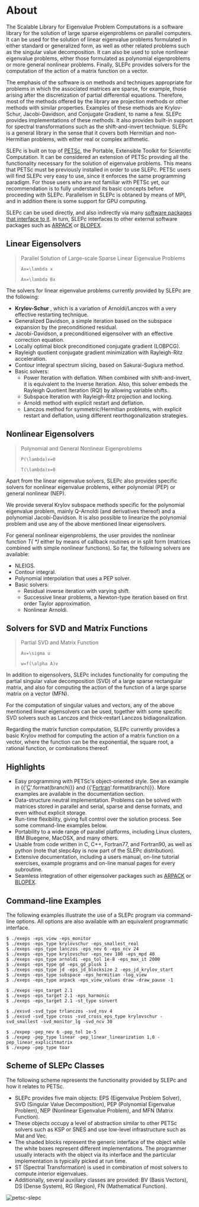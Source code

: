 # About

The Scalable Library for Eigenvalue Problem Computations is a software library for the solution of large sparse eigenproblems on parallel computers. It can be used for the solution of linear eigenvalue problems formulated in either standard or generalized form, as well as other related problems such as the singular value decomposition. It can also be used to solve nonlinear eigenvalue problems, either those formulated as polynomial eigenproblems or more general nonlinear problems. Finally, SLEPc provides solvers for the computation of the action of a matrix function on a vector.

The emphasis of the software is on methods and techniques appropriate for problems in which the associated matrices are sparse, for example, those arising after the discretization of partial differential equations. Therefore, most of the methods offered by the library are projection methods or other methods with similar properties. Examples of these methods are Krylov-Schur, Jacobi-Davidson, and Conjugate Gradient, to name a few. SLEPc provides implementations of these methods. It also provides built-in support for spectral transformations such as the shift-and-invert technique. SLEPc is a general library in the sense that it covers both Hermitian and non-Hermitian problems, with either real or complex arithmetic.

SLEPc is built on top of [PETSc](https://petsc.org/release/), the Portable, Extensible Toolkit for Scientific Computation. It can be considered an extension of PETSc providing all the functionality necessary for the solution of eigenvalue problems. This means that PETSc must be previously installed in order to use SLEPc. PETSc users will find SLEPc very easy to use, since it enforces the same programming paradigm. For those users who are not familiar with PETSc yet, our recommendation is to fully understand its basic concepts before proceeding with SLEPc. Parallelism in SLEPc is obtaned by means of MPI, and in addition there is some support for GPU computing.

SLEPc can be used directly, and also indirectly via many [software packages that interface to it](../material/software). In turn, SLEPc interfaces to other external software packages such as [ARPACK](https://github.com/opencollab/arpack-ng) or [BLOPEX](https://github.com/lobpcg/blopex).

## Linear Eigensolvers

> Parallel Solution of Large-scale Sparse Linear Eigenvalue Problems
>```{math}
>Ax=\lambda x
>```
>```{math}
>Ax=\lambda Bx
>```

The solvers for linear eigenvalue problems currently provided by SLEPc are the following:

  * **Krylov-Schur** , which is a variation of Arnoldi/Lanczos with a very effective restarting technique.
  * Generalized Davidson, a simple iteration based on the subspace expansion by the preconditioned residual.
  * Jacobi-Davidson, a preconditioned eigensolver with an effective correction equation.
  * Locally optimal block preconditioned conjugate gradient (LOBPCG).
  * Rayleigh quotient conjugate gradient minimization with Rayleigh-Ritz acceleration.
  * Contour integral spectrum slicing, based on Sakurai-Sugiura method.
  * Basic solvers:
    * Power Iteration with deflation. When combined with shift-and-invert, it is equivalent to the Inverse Iteration. Also, this solver embeds the Rayleigh Quotient Iteration (RQI) by allowing variable shifts.
    * Subspace Iteration with Rayleigh-Ritz projection and locking.
    * Arnoldi method with explicit restart and deflation.
    * Lanczos method for symmetric/Hermitian problems, with explicit restart and deflation, using different reorthogonalization strategies.

## Nonlinear Eigensolvers

>Polynomial and General Nonlinear Eigenproblems
>```{math}
>P(\lambda)x=0
>```
>```{math}
>T(\lambda)x=0
>```

Apart from the linear eigenvalue solvers, SLEPc also provides specific solvers for nonlinear eigenvalue problems, either polynomial (PEP) or general nonlinear (NEP).

We provide several Krylov subspace methods specific for the polynomial eigenvalue problem, mainly Q-Arnoldi (and derivatives thereof) and a polynomial Jacobi-Davidson. It is also possible to linearize the polynomial problem and use any of the above mentioned linear eigensolvers.

For general nonlinear eigenproblems, the user provides the nonlinear function _T( *)_ either by means of callback routines or in split form (matrices combined with simple nonlinear functions). So far, the following solvers are available:

  * NLEIGS.
  * Contour integral.
  * Polynomial interpolation that uses a PEP solver.
  * Basic solvers:
    * Residual inverse iteration with varying shift.
    * Successive linear problems, a Newton-type iteration based on first order Taylor approximation.
    * Nonlinear Arnoldi.

## Solvers for SVD and Matrix Functions

>Partial SVD and Matrix Function
>```{math}
>Av=\sigma u
>```
>```{math}
>w=f(\alpha A)v
>```

In addition to eigensolvers, SLEPc includes functionality for computing the partial singular value decomposition (SVD) of a large sparse rectangular matrix, and also for computing the action of the function of a large sparse matrix on a vector (MFN).

For the computation of singular values and vectors, any of the above mentioned linear eigensolvers can be used, together with some specific SVD solvers such as Lanczos and thick-restart Lanczos bidiagonalization.

Regarding the matrix function computation, SLEPc currently provides a basic Krylov method for computing the action of a matrix function on a vector, where the function can be the exponential, the square root, a rational function, or combinations thereof.

## Highlights

  * Easy programming with PETSc's object-oriented style. See an example in {{'[C](https://slepc.upv.es/{}/src/eps/tutorials/ex1.c.html)'.format(branch)}} and {{'[Fortran](https://slepc.upv.es/{}/src/eps/tutorials/ex1f.F90.html)'.format(branch)}}. More examples are available in the documentation section.
  * Data-structure neutral implementation. Problems can be solved with matrices stored in parallel and serial, sparse and dense formats, and even without explicit storage.
  * Run-time flexibility, giving full control over the solution process. See some command-line examples below.
  * Portability to a wide range of parallel platforms, including Linux clusters, IBM Bluegene, MacOSX, and many others.
  * Usable from code written in C, C++, Fortran77, and Fortran90, as well as python (note that slepc4py is now part of the SLEPc distribution).
  * Extensive documentation, including a users manual, on-line tutorial exercises, example programs and on-line manual pages for every subroutine.
  * Seamless integration of other eigensolver packages such as [ARPACK](https://github.com/opencollab/arpack-ng) or [BLOPEX](https://github.com/lobpcg/blopex).

## Command-line Examples

The following examples illustrate the use of a SLEPc program via command-line options. All options are also available with an equivalent programmatic interface.

```{code} console
$ ./exeps -eps_view -eps_monitor
$ ./exeps -eps_type krylovschur -eps_smallest_real
$ ./exeps -eps_type lanczos -eps_nev 6 -eps_ncv 24
$ ./exeps -eps_type krylovschur -eps_nev 100 -eps_mpd 40
$ ./exeps -eps_type arnoldi -eps_tol 1e-8 -eps_max_it 2000
$ ./exeps -eps_type gd -eps_gd_plusk 1
$ ./exeps -eps_type jd -eps_jd_blocksize 2 -eps_jd_krylov_start
$ ./exeps -eps_type subspace -eps_hermitian -log_view
$ ./exeps -eps_type arpack -eps_view_values draw -draw_pause -1

$ ./exeps -eps_target 2.1
$ ./exeps -eps_target 2.1 -eps_harmonic
$ ./exeps -eps_target 2.1 -st_type sinvert

$ ./exsvd -svd_type trlanczos -svd_nsv 4
$ ./exsvd -svd_type cross -svd_cross_eps_type krylovschur -svd_smallest -svd_monitor_lg -svd_ncv 30

$ ./expep -pep_nev 6 -pep_tol 1e-5
$ ./expep -pep_type linear -pep_linear_linearization 1,0 -pep_linear_explicitmatrix
$ ./expep -pep_type toar
```

## Scheme of SLEPc Classes

The following scheme represents the functionality provided by SLEPc and how it relates to PETSc.

  * SLEPc provides five main objects: EPS (Eigenvalue Problem Solver), SVD (Singular Value Decomposition), PEP (Polynomial Eigenvalue Problem), NEP (Nonlinear Eigenvalue Problem), and MFN (Matrix Function).
  * These objects occupy a level of abstraction similar to other PETSc solvers such as KSP or SNES and use low-level infrastructure such as Mat and Vec.
  * The shaded blocks represent the generic interface of the object while the white boxes represent different implementations. The programmer usually interacts with the object via its interface and the particular implementation is typically picked at run time.
  * ST (Spectral Transformation) is used in combination of most solvers to compute interior eigenvalues.
  * Additionally, several auxiliary classes are provided: BV (Basis Vectors), DS (Dense System), RG (Region), FN (Mathematical Function).

![petsc-slepc](../_static/images/petsc-slepc-3.7.png)
